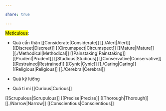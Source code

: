 ---  
share: true  
---  
<mark class="hltr-teal">Meticulous</mark>:  
- Quá cẩn thận [[Considerate|Considerate]] [[./Alert|Alert]] [[Discreet|Discreet]] [[Circumspect|Circumspect]] [[Mature|Mature]] [[./Methodical|Methodical]] [[Painstaking|Painstaking]] [[Prudent|Prudent]] [[Studious|Studious]] [[Conservative|Conservative]] [[Restrained|Restrained]] [[Cynic|Cynic]] [[./Caring|Caring]] [[Religious|Religious]] [[./Cerebral|Cerebral]]  
- Quá kỹ lưỡng   
- Quá tỉ mỉ [[Curious|Curious]]  
[[Scrupulous|Scrupulous]] [[Precise|Precise]] [[Thorough|Thorough]] [[./Narrow|Narrow]] [[Conscientious|Conscientious]]